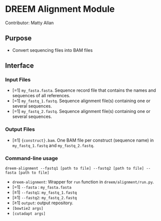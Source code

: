 # DREEM Alignment Module
Contributor: Matty Allan

## Purpose
- Convert sequencing files into BAM files

## Interface

### Input Files
- [=1] ```my_fasta.fasta```. Sequence record file that contains the names and sequences of all references.
- [=1] ```my_fastq_1.fastq```. Sequence alignment file(s) containing one or several sequences. 
- [=1] ```my_fastq_2.fastq```. Sequence alignment file(s) containing one or several sequences. 

### Output Files
- [≥1] ```{construct}.bam```. One BAM file per construct (sequence name) in `my_fastq_1.fastq` and  `my_fastq_2.fastq`.  

### Command-line usage

```dreem-alignment --fastq1 [path to file] --fastq2 [path to file] --fasta [path to file]```

- ```dreem-alignment```: Wrapper for ```run``` function in ```dreem/alignment/run.py```. 
- [=1] `--fasta` : ```my_fasta.fasta```
- [≥1] `--fastq1`: ```my_fastq_1.fastq```
- [≥1] `--fastq2`: ```my_fastq_2.fastq```
- [≥1] `output`: output repository.
- `[bowtie2 args]`
- `[cutadapt args]`
